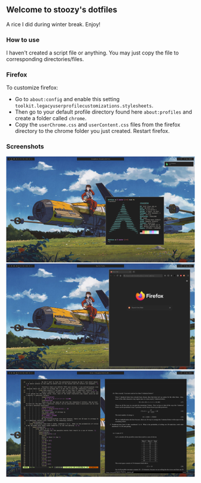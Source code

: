 ## Welcome to stoozy's dotfiles

A rice I did during winter break. Enjoy!

### How to use

I haven't created a script file or anything. You may just copy the file to corresponding directories/files.

### Firefox

To customize firefox:
- Go to `about:config` and enable this setting `toolkit.legacyuserprofilecustomizations.stylesheets`.  
- Then go to your default profile directory found here `about:profiles` and create a folder called `chrome`. 
- Copy the `userChrome.css` and `userContent.css` files from the firefox directory to the chrome folder you just created. Restart firefox.

### Screenshots

![](scrot1.png)
![](scrot2.png)
![](scrot3.png)

